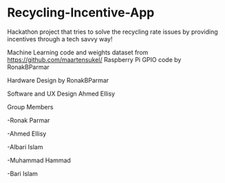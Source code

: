 # Recycling-Incentive-App
Hackathon project that tries to solve the recycling rate issues by providing incentives through a tech savvy way!

Machine Learning code and weights dataset from https://github.com/maartensukel/ 
Raspberry Pi GPIO code by RonakBParmar

Hardware Design by RonakBParmar

Software and UX Design Ahmed Ellisy


Group Members

-Ronak Parmar

-Ahmed Ellisy

-Albari Islam

-Muhammad Hammad

-Bari Islam
